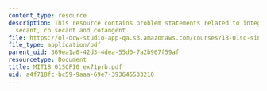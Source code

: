 ```yaml
---
content_type: resource
description: This resource contains problem statements related to integrals involving
  secant, co secant and cotangent.
file: https://ol-ocw-studio-app-qa.s3.amazonaws.com/courses/18-01sc-single-variable-calculus-fall-2010/a4f718fcbc599aaa69e7393645533210_MIT18_01SCF10_ex71prb.pdf
file_type: application/pdf
parent_uid: 369ea1a0-42d3-4dea-55d0-7a2b967f59af
resourcetype: Document
title: MIT18_01SCF10_ex71prb.pdf
uid: a4f718fc-bc59-9aaa-69e7-393645533210
---
```

